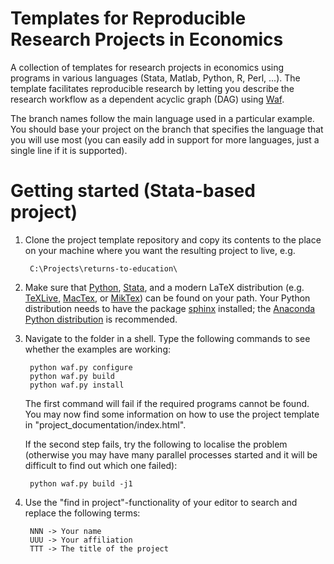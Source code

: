Templates for Reproducible Research Projects in Economics
===========================================================

A collection of templates for research projects in economics using programs in various languages (Stata, Matlab, Python, R, Perl, ...). The template facilitates reproducible research by letting you describe the research workflow as a dependent acyclic graph (DAG) using [Waf](https://code.google.com/p/waf/).

The branch names follow the main language used in a particular example. You should base your project on the branch that specifies the language that you will use most (you can easily add in support for more languages, just a single line if it is supported).


Getting started (Stata-based project)
=======================================


1. Clone the project template repository and copy its contents to the place on your machine where you want the resulting project to live, e.g.

        C:\Projects\returns-to-education\


2. Make sure that [Python](http://python.org/), [Stata](http://www.stata.com/), and a modern LaTeX distribution (e.g. [TeXLive](www.tug.org/texlive/), [MacTex](http://tug.org/mactex/), or [MikTex](http://miktex.org/)) can be found on your path. Your Python distribution needs to have the package [sphinx](http://sphinx-doc.org/) installed; the [Anaconda Python distribution](https://store.continuum.io/cshop/anaconda/) is recommended.


3. Navigate to the folder in a shell. Type the following commands to see whether the examples are working:

        python waf.py configure
        python waf.py build
        python waf.py install

   The first command will fail if the required programs cannot be found. You may now
   find some information on how to use the project template in "project_documentation/index.html".

   If the second step fails, try the following to localise the problem (otherwise you may have many parallel processes started and it will be difficult to find out which one failed):

        python waf.py build -j1

4. Use the "find in project"-functionality of your editor to search and replace the following terms:

        NNN -> Your name
        UUU -> Your affiliation
        TTT -> The title of the project

